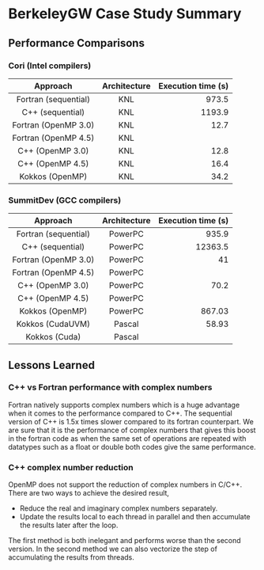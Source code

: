 # BerkeleyGW Case Study Summary

## Performance Comparisons
### Cori (Intel compilers)
| Approach | Architecture| Execution time (s) |
|:--------:|:-----:|------:|
| Fortran (sequential) | KNL | 973.5 |
| C++     (sequential) | KNL | 1193.9 |
| Fortran (OpenMP 3.0) | KNL | 12.7 |
| Fortran (OpenMP 4.5) | KNL |  |
| C++     (OpenMP 3.0) | KNL | 12.8 |
| C++     (OpenMP 4.5) | KNL | 16.4 |
| Kokkos  (OpenMP)     | KNL | 34.2 |

### SummitDev (GCC compilers)
| Approach | Architecture| Execution time (s) |
|:--------:|:-----:|------:|
| Fortran (sequential) | PowerPC | 935.9|
| C++     (sequential) | PowerPC | 12363.5|
| Fortran (OpenMP 3.0) | PowerPC | 41 |
| Fortran (OpenMP 4.5) | PowerPC |  |
| C++     (OpenMP 3.0) | PowerPC | 70.2 |
| C++     (OpenMP 4.5) | PowerPC |  |
| Kokkos  (OpenMP)     | PowerPC | 867.03  |
| Kokkos  (CudaUVM)    | Pascal  | 58.93 |
| Kokkos  (Cuda)       | Pascal  | |

## Lessons Learned
### C++ vs Fortran performance with complex numbers
Fortran natively supports complex numbers which is a huge advantage when it comes to the performance compared to C++.
The sequential version of C++ is 1.5x times slower compared to its fortran counterpart.
We are sure that it is the performance of complex numbers that gives this boost in the fortran code as when the same set of operations are repeated with datatypes such as a float or double both codes
give the same performance.

### C++ complex number reduction
OpenMP does not support the reduction of complex numbers in C/C++.
There are two ways to achieve the desired result,
* Reduce the real and imaginary complex numbers separately.
* Update the results local to each thread in parallel and then accumulate the results later after the loop.

The first method is both inelegant and performs worse than the second version.
In the second method we can also vectorize the step of accumulating the results from threads.
